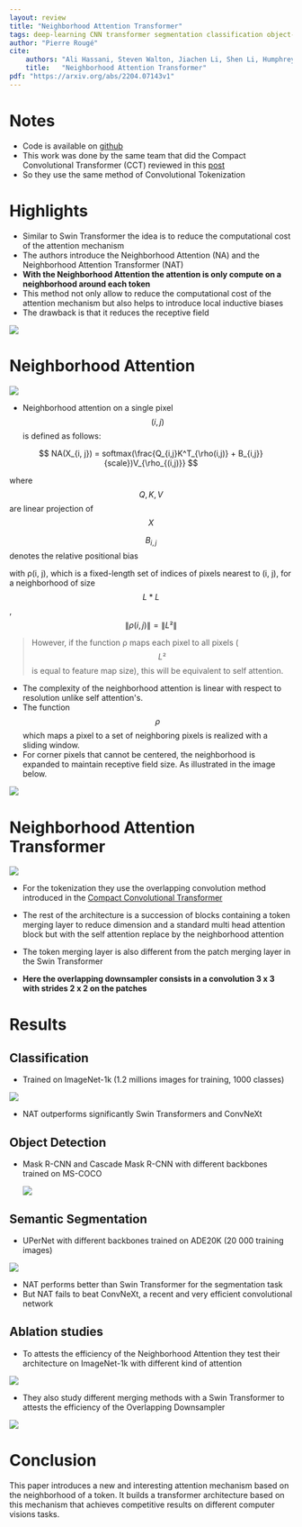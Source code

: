 ```yaml
---
layout: review
title: "Neighborhood Attention Transformer"
tags: deep-learning CNN transformer segmentation classification object-detection attention
author: "Pierre Rougé"
cite:
    authors: "Ali Hassani, Steven Walton, Jiachen Li, Shen Li, Humphrey Shi"
    title:   "Neighborhood Attention Transformer"
pdf: "https://arxiv.org/abs/2204.07143v1"
---
```


# Notes

* Code is available on [github](https://github.com/SHI-Labs/Neighborhood-Attention-Transformer)
* This work was done by the same team that did the Compact Convolutional Transformer (CCT) reviewed in this [post](https://creatis-myriad.github.io./2022/06/13/CompactConvolutionalTransformer.html)
* So they use the same method of Convolutional Tokenization

# Highlights

* Similar to Swin Transformer the idea is to reduce the computational cost of the attention mechanism 
* The authors introduce the Neighborhood Attention (NA) and the Neighborhood Attention Transformer (NAT)
* **With the Neighborhood Attention the attention is only compute on a neighborhood around each token**
* This method not only allow to reduce the computational cost of the attention mechanism but also helps to introduce local inductive biases
*  The drawback is that it reduces the receptive field

![](/collections/images/NeighborhoodAttentionTransformer/receptive_fields.jpg)

# Neighborhood Attention

![](/collections/images/NeighborhoodAttentionTransformer/NeighborhoodAttention.jpg)

* Neighborhood attention on a single pixel $$(i, j)$$ is defined as follows:

$$ NA(X_{i, j}) = softmax(\frac{Q_{i,j}K^T_{\rho(i,j)} + B_{i,j}}{scale})V_{\rho_{(i,j)}} $$

where $$Q, K, V$$ are linear projection of $$X$$

$$B_{i,j}$$ denotes the relative positional bias

with ρ(i, j), which is a fixed-length set of indices of pixels nearest to (i, j), for a neighborhood of size $$ L * L $$, $$ \lVert \rho(i,j) \rVert = \lVert L² \rVert$$	

> However, if the function ρ maps each pixel to all pixels ($$L²$$is equal to feature map size), this will be equivalent to self attention.

- The complexity of the neighborhood attention is linear with respect to resolution unlike self attention's.
- The function $$\rho$$ which maps a pixel to a set of neighboring pixels is realized with a sliding window.
- For corner pixels that cannot be centered, the neighborhood is expanded to maintain receptive field size. As illustrated in the image below.

![](/collections/images/NeighborhoodAttentionTransformer/corner_pixels.jpg)

# Neighborhood Attention Transformer

![](/collections/images/NeighborhoodAttentionTransformer/architecture.jpg)

- For the tokenization they use the overlapping convolution method introduced in the  [Compact Convolutional Transformer](https://creatis-myriad.github.io./2022/06/13/CompactConvolutionalTransformer.html)

- The rest of the architecture is a succession of blocks containing a token merging layer to reduce dimension and a standard multi head attention block but with the self attention replace by the neighborhood attention

- The token merging layer is also different from the patch merging layer in the Swin Transformer

- **Here the overlapping downsampler consists in a convolution 3 x 3 with strides 2 x 2 on the patches**

# Results

## Classification

- Trained on ImageNet-1k (1.2 millions images for training, 1000 classes)

![](/collections/images/NeighborhoodAttentionTransformer/results_classification.jpg)

- NAT outperforms significantly Swin Transformers and ConvNeXt

## Object Detection

- Mask R-CNN and Cascade Mask R-CNN with different backbones trained on MS-COCO

  

  ![](/collections/images/NeighborhoodAttentionTransformer/results_object_detection.jpg)

## Semantic Segmentation

- UPerNet with different backbones trained on ADE20K (20 000 training images)

![](/collections/images/NeighborhoodAttentionTransformer/results_semantic_segmentation.jpg)

- NAT performs better than Swin Transformer for the segmentation task
- But NAT fails to beat ConvNeXt, a recent and very efficient convolutional network 

## Ablation studies

- To attests the efficiency of the Neighborhood Attention they test their architecture on ImageNet-1k with different kind of attention

![](/collections/images/NeighborhoodAttentionTransformer/ablation_attention.jpg)

- They also study different merging methods with a Swin Transformer to attests the efficiency of the Overlapping Downsampler

![](/collections/images/NeighborhoodAttentionTransformer/ablation_overlaping.jpg)

# Conclusion

This paper introduces a new and interesting attention mechanism based on the neighborhood of a token. It builds a transformer architecture based on this mechanism that achieves competitive results on different computer visions tasks. 

